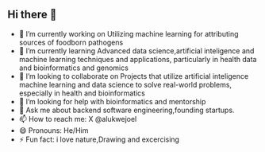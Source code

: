 ## Hi there 👋

- 🔭 I’m currently working on Utilizing machine learning for attributing sources of foodborn pathogens
- 🌱 I’m currently learning Advanced data science,artificial inteligence and machine learning techniques and applications, particularly in health data and bioinformatics and genomics
- 👯 I’m looking to collaborate on Projects that utilize artificial inteligence machine learning and data science to solve real-world problems, especially in health and bioinformatics
- 🤔 I’m looking for help with bioinformatics and mentorship
- 💬 Ask me about backend software engineering,founding startups.
- 📫 How to reach me: X @alukwejoel
- 😄 Pronouns: He/Him
- ⚡ Fun fact: i love nature,Drawing and excercising
